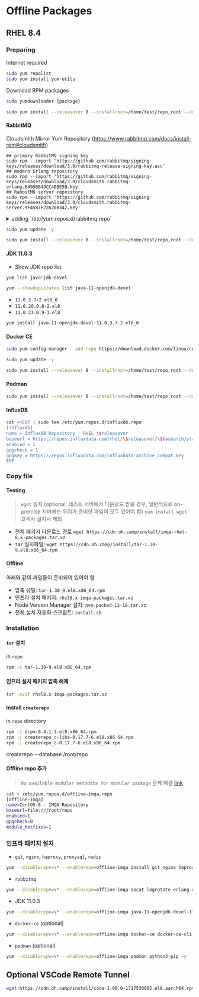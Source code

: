 # Offline Packages

## RHEL 8.4

### Preparing

Internet required

```sh
sudo yum repolist
sudo yum install yum-utils
```

Download RPM packages

```sh
sudo yumdownloader {package}
```

```sh
sudo yum install --releasever 8 --installroot=/home/test/repo_root --downloadonly --downloaddir=/home/test/repo git curl wget nginx haproxy proxysql redis createrepo unzip
```

#### RabbitMQ

Cloudsmith Mirror Yum Repository (https://www.rabbitmq.com/docs/install-rpm#cloudsmith)

```
## primary RabbitMQ signing key
sudo rpm --import 'https://github.com/rabbitmq/signing-keys/releases/download/3.0/rabbitmq-release-signing-key.asc'
## modern Erlang repository
sudo rpm --import 'https://github.com/rabbitmq/signing-keys/releases/download/3.0/cloudsmith.rabbitmq-erlang.E495BB49CC4BBE5B.key'
## RabbitMQ server repository
sudo rpm --import 'https://github.com/rabbitmq/signing-keys/releases/download/3.0/cloudsmith.rabbitmq-server.9F4587F226208342.key'
```

<details>
<summary>
adding `/etc/yum.repos.d/rabbitmq.repo`
</summary>

```
# In /etc/yum.repos.d/rabbitmq.repo

##
## Zero dependency Erlang RPM
##

[modern-erlang]
name=modern-erlang-el8
# uses a Cloudsmith mirror @ yum.novemberain.com in addition to its Cloudsmith upstream.
# Unlike Cloudsmith, the mirror does not have any traffic quotas
baseurl=https://yum1.novemberain.com/erlang/el/8/$basearch
        https://yum2.novemberain.com/erlang/el/8/$basearch
        https://dl.cloudsmith.io/public/rabbitmq/rabbitmq-erlang/rpm/el/8/$basearch
repo_gpgcheck=1
enabled=1
gpgkey=https://github.com/rabbitmq/signing-keys/releases/download/3.0/cloudsmith.rabbitmq-erlang.E495BB49CC4BBE5B.key
gpgcheck=1
sslverify=1
sslcacert=/etc/pki/tls/certs/ca-bundle.crt
metadata_expire=300
pkg_gpgcheck=1
autorefresh=1
type=rpm-md

[modern-erlang-noarch]
name=modern-erlang-el8-noarch
# uses a Cloudsmith mirror @ yum.novemberain.com.
# Unlike Cloudsmith, it does not have any traffic quotas
baseurl=https://yum1.novemberain.com/erlang/el/8/noarch
        https://yum2.novemberain.com/erlang/el/8/noarch
        https://dl.cloudsmith.io/public/rabbitmq/rabbitmq-erlang/rpm/el/8/noarch
repo_gpgcheck=1
enabled=1
gpgkey=https://github.com/rabbitmq/signing-keys/releases/download/3.0/cloudsmith.rabbitmq-erlang.E495BB49CC4BBE5B.key
       https://github.com/rabbitmq/signing-keys/releases/download/3.0/rabbitmq-release-signing-key.asc
gpgcheck=1
sslverify=1
sslcacert=/etc/pki/tls/certs/ca-bundle.crt
metadata_expire=300
pkg_gpgcheck=1
autorefresh=1
type=rpm-md

[modern-erlang-source]
name=modern-erlang-el8-source
# uses a Cloudsmith mirror @ yum.novemberain.com.
# Unlike Cloudsmith, it does not have any traffic quotas
baseurl=https://yum1.novemberain.com/erlang/el/8/SRPMS
        https://yum2.novemberain.com/erlang/el/8/SRPMS
        https://dl.cloudsmith.io/public/rabbitmq/rabbitmq-erlang/rpm/el/8/SRPMS
repo_gpgcheck=1
enabled=1
gpgkey=https://github.com/rabbitmq/signing-keys/releases/download/3.0/cloudsmith.rabbitmq-erlang.E495BB49CC4BBE5B.key
       https://github.com/rabbitmq/signing-keys/releases/download/3.0/rabbitmq-release-signing-key.asc
gpgcheck=1
sslverify=1
sslcacert=/etc/pki/tls/certs/ca-bundle.crt
metadata_expire=300
pkg_gpgcheck=1
autorefresh=1


##
## RabbitMQ Server
##

[rabbitmq-el8]
name=rabbitmq-el8
baseurl=https://yum2.novemberain.com/rabbitmq/el/8/$basearch
        https://yum1.novemberain.com/rabbitmq/el/8/$basearch
        https://dl.cloudsmith.io/public/rabbitmq/rabbitmq-server/rpm/el/8/$basearch
repo_gpgcheck=1
enabled=1
# Cloudsmith's repository key and RabbitMQ package signing key
gpgkey=https://github.com/rabbitmq/signing-keys/releases/download/3.0/cloudsmith.rabbitmq-server.9F4587F226208342.key
       https://github.com/rabbitmq/signing-keys/releases/download/3.0/rabbitmq-release-signing-key.asc
gpgcheck=1
sslverify=1
sslcacert=/etc/pki/tls/certs/ca-bundle.crt
metadata_expire=300
pkg_gpgcheck=1
autorefresh=1
type=rpm-md

[rabbitmq-el8-noarch]
name=rabbitmq-el8-noarch
baseurl=https://yum2.novemberain.com/rabbitmq/el/8/noarch
        https://yum1.novemberain.com/rabbitmq/el/8/noarch
        https://dl.cloudsmith.io/public/rabbitmq/rabbitmq-server/rpm/el/8/noarch
repo_gpgcheck=1
enabled=1
# Cloudsmith's repository key and RabbitMQ package signing key
gpgkey=https://github.com/rabbitmq/signing-keys/releases/download/3.0/cloudsmith.rabbitmq-server.9F4587F226208342.key
       https://github.com/rabbitmq/signing-keys/releases/download/3.0/rabbitmq-release-signing-key.asc
gpgcheck=1
sslverify=1
sslcacert=/etc/pki/tls/certs/ca-bundle.crt
metadata_expire=300
pkg_gpgcheck=1
autorefresh=1
type=rpm-md

[rabbitmq-el8-source]
name=rabbitmq-el8-source
baseurl=https://yum2.novemberain.com/rabbitmq/el/8/SRPMS
        https://yum1.novemberain.com/rabbitmq/el/8/SRPMS
        https://dl.cloudsmith.io/public/rabbitmq/rabbitmq-server/rpm/el/8/SRPMS
repo_gpgcheck=1
enabled=1
gpgkey=https://github.com/rabbitmq/signing-keys/releases/download/3.0/cloudsmith.rabbitmq-server.9F4587F226208342.key
gpgcheck=0
sslverify=1
sslcacert=/etc/pki/tls/certs/ca-bundle.crt
metadata_expire=300
pkg_gpgcheck=1
autorefresh=1
type=rpm-md
```

</details>

```sh
sudo yum update -y
```

```sh
sudo yum install --releasever 8 --installroot=/home/test/repo_root --downloadonly --downloaddir=/home/test/repo socat logrotate erlang rabbitmq-server
```

#### JDK 11.0.3

- Show JDK repo list
```sh
yum list java*jdk-devel
```

```sh
yum --showduplicates list java-11-openjdk-devel
```

- `11.0.3.7-2.el8_0`
- `11.0.20.0.8-2.el8`
- `11.0.23.0.9-3.el8`

```sh
yum install java-11-openjdk-devel-11.0.3.7-2.el8_0
```

#### Docker CE

```sh
sudo yum-config-manager --add-repo https://download.docker.com/linux/centos/docker-ce.repo
```

```sh
sudo yum update -y
```

```sh
sudo yum install --releasever 8 --installroot=/home/test/repo_root --downloadonly --downloaddir=/home/test/repo docker-ce docker-ce-cli containerd.io docker-buildx-plugin docker-compose-plugin
```

#### Podman

```sh
sudo yum install --releasever 8 --installroot=/home/test/repo_root --downloadonly --downloaddir=/home/test/repo podman python3-pip
```

#### InfluxDB

```sh
cat <<EOF | sudo tee /etc/yum.repos.d/influxdb.repo
[influxdb]
name = InfluxDB Repository - RHEL \$releasever
baseurl = https://repos.influxdata.com/rhel/\$releasever/\$basearch/stable
enabled = 1
gpgcheck = 1
gpgkey = https://repos.influxdata.com/influxdata-archive_compat.key
EOF
```

### Copy file

#### Testing

> `wget` 설치 (optional: 테스트 서버에서 다운로드 받을 경우, 일반적으로 on-premise 서버에는 우리가 준비한 파일이 모두 있어야 함)
> `yum install wget`
> 고객사 설치시 제외

- 전체 패키지 다운로드 경로 `wget https://cdn.oh.camp/install/imqa-rhel-8.x-packages.tar.xz` 
- `tar` 설치파일: `wget https://cdn.oh.camp/install/tar-1.30-9.el8.x86_64.rpm`

#### Offline

아래와 같이 파일들이 준비되어 있어야 함

- 압축 유틸: `tar-1.30-9.el8.x86_64.rpm`
- 인프라 설치 패키지: `rhel8.x-imqa-packages.tar.xz`
- Node Version Manager 설치: `nvm-packed-12-18.tar.xz`
- 전체 설치 자동화 스크립트: `install.sh`

### Installation

#### `tar` 설치

in `repo`

```sh
rpm -i tar-1.30-9.el8.x86_64.rpm
```

#### 인프라 설치 패키지 압축 해제

```sh
tar -xvJf rhel8.x-imqa-packages.tar.xz
```

#### Install `createrepo`

in `repo` directory

```sh
rpm -i drpm-0.4.1-3.el8.x86_64.rpm
rpm -i createrepo_c-libs-0.17.7-6.el8.x86_64.rpm
rpm -i createrepo_c-0.17.7-6.el8.x86_64.rpm
```

createrepo --database /root/repo

#### Offline repo 추가

> `No available modular metadata for modular package` 문제 해결 [link](https://blog.naver.com/PostView.naver?blogId=websearch&logNo=223127467306)

```sh
cat > /etc/yum.repos.d/offline-imqa.repo
[offline-imqa] 
name=CentOS-8 - IMQA Repository 
baseurl=file:///root/repo 
enabled=1 
gpgcheck=0 
module_hotfixes=1
```

### 인프라 패키지 설치

- `git`, `nginx`, `haproxy`, `proxysql`, `redis`

```sh
yum --disablerepo=\* --enablerepo=offline-imqa install git nginx haproxy proxysql redis -y
``` 

- `rabbitmq`

```sh
yum --disablerepo=\* --enablerepo=offline-imqa socat logrotate erlang rabbitmq-server -y
```

- JDK 11.0.3

```sh
yum --disablerepo=\* --enablerepo=offline-imqa java-11-openjdk-devel-11.0.3.7-2.el8_0 -y
```

- `docker-ce` (optional)

```sh
yum --disablerepo=\* --enablerepo=offline-imqa docker-ce docker-ce-cli containerd.io docker-buildx-plugin docker-compose-plugin -y
```

- `podman` (optional)
```sh
yum --disablerepo=\* --enablerepo=offline-imqa podman python3-pip -y
```


## Optional VSCode Remote Tunnel

```sh
wget https://cdn.oh.camp/install/code-1.90.0-1717530065.el8.aarch64.rpm
```
